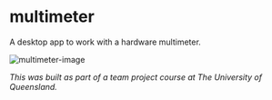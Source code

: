 # multimeter
A desktop app to work with a hardware multimeter.

![multimeter-image](https://o14ldg.bn.files.1drv.com/y4mfxQnSh9xH2vWyO2aMW3iD6otzZQJ_g4ZNrLRqwYleK3LClBZeVoJ4zrkohgyqWY8INV10YM4p0kMVNJYUI_l-l_C0ryteriZjiXsgnweviHHp6d7Pr22dM1gILDOfff3AYdG4IOWv0_EtKf0BjWx1TNkDrTBJ6wFbTP5xHaaH8YrsJ4rl1MljI4VZTRMsJQhBSFuHfqR28YTAxpXkrRriQ?width=660&height=470&cropmode=none)

_This was built as part of a team project course at The University of Queensland._
